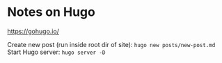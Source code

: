 # Notes on Hugo

https://gohugo.io/

Create new post (run inside root dir of site): `hugo new posts/new-post.md`
Start Hugo server: `hugo server -D`
